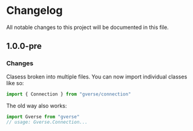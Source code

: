 # Changelog

All notable changes to this project will be documented in this file.

## 1.0.0-pre

### Changes

Clasess broken into multiple files. You can now import individual classes like so:

```typescript
import { Connection } from "gverse/connection"
```

The old way also works:

```typescript
import Gverse from "gverse"
// usage: Gverse.Connection...
```
